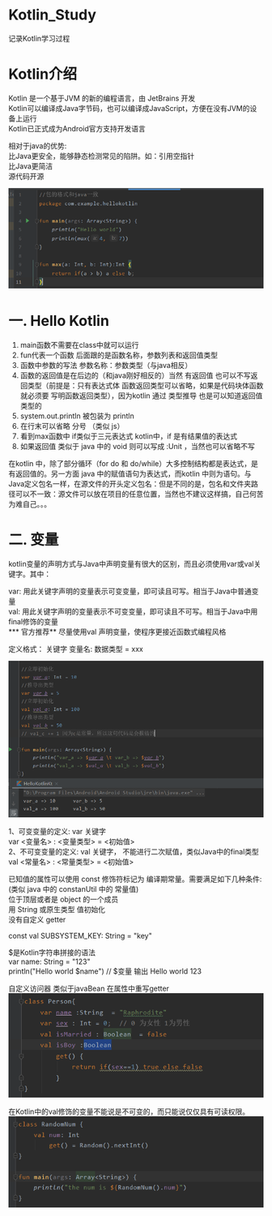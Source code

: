 # Kotlin_Study
记录Kotlin学习过程

# Kotlin介绍  
Kotlin 是一个基于JVM 的新的编程语言，由 JetBrains 开发  
Kotlin可以编译成Java字节码，也可以编译成JavaScript，方便在没有JVM的设备上运行  
Kotlin已正式成为Android官方支持开发语言  

相对于java的优势:  
比Java更安全，能够静态检测常见的陷阱。如：引用空指针  
比Java更简洁  
源代码开源  

![images](https://github.com/Raphrodite/Kotlin_Study/blob/main/images/kotlin1.png)

# 一. Hello Kotlin  
1. main函数不需要在class中就可以运行  
2. fun代表一个函数 后面跟的是函数名称，参数列表和返回值类型  
3. 函数中参数的写法 参数名称：参数类型（与java相反）  
4. 函数的返回值是在后边的（和java刚好相反的）当然 有返回值 也可以不写返回类型（前提是：只有表达式体 函数返回类型可以省略，如果是代码块体函数就必须要 写明函数返回类型），因为kotlin 通过 类型推导 也是可以知道返回值类型的  
5. system.out.println 被包装为 println  
6. 在行末可以省略 分号 （类似 js）  
7. 看到max函数中 if类似于三元表达式 kotlin中，if 是有结果值的表达式  
8. 如果返回值 类似于 java 中的 void 则可以写成 :Unit ，当然也可以省略不写  

  在kotlin 中，除了部分循环（for do 和 do/while）大多控制结构都是表达式，是有返回值的。另一方面 java 中的赋值语句为表达式，而kotlin 中则为语句。与Java定义包名一样，在源文件的开头定义包名：但是不同的是，包名和文件夹路径可以不一致：源文件可以放在项目的任意位置，当然也不建议这样搞，自己何苦为难自己。。。  

# 二. 变量  
kotlin变量的声明方式与Java中声明变量有很大的区别，而且必须使用var或val关键字。其中：  
  
  var: 用此关键字声明的变量表示可变变量，即可读且可写。相当于Java中普通变量  
  val: 用此关键字声明的变量表示不可变变量，即可读且不可写。相当于Java中用final修饰的变量  
  *** 官方推荐** 尽量使用val 声明变量，使程序更接近函数式编程风格  
  
  定义格式： 关键字 变量名: 数据类型 = xxx  
  
  ![images](https://github.com/Raphrodite/Kotlin_Study/blob/main/images/kotlin4.png)  
  
  1、可变变量的定义: var 关键字  
  var <变量名> : <变量类型> = <初始值>  
  2、不可变变量的定义: val 关键字， 不能进行二次赋值，类似Java中的final类型  
  val <常量名> : <常量类型> = <初始值>  
  
  已知值的属性可以使用 const 修饰符标记为 编译期常量。需要满足如下几种条件: (类似 java 中的 constanUtil 中的 常量值)  
  位于顶层或者是 object 的一个成员  
  用 String 或原生类型 值初始化  
  没有自定义 getter  
  
  const val SUBSYSTEM_KEY: String = "key"
  
  $是Kotlin字符串拼接的语法  
  var name: String = "123"  
  println("Hello world $name")   // $变量 输出 Hello world 123  
  
  自定义访问器  类似于javaBean  在属性中重写getter  
  ![images](https://github.com/Raphrodite/Kotlin_Study/blob/main/images/kotlin2.png)  
  
  在Kotlin中的val修饰的变量不能说是不可变的，而只能说仅仅具有可读权限。  
  ![images](https://github.com/Raphrodite/Kotlin_Study/blob/main/images/kotlin3.png)  
  
  
 
  
  
  
  
  
